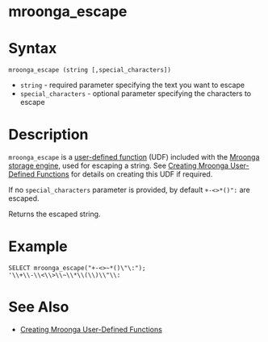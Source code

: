 # mroonga_escape

#

# Syntax

```
mroonga_escape (string [,special_characters])
```

* `string` - required parameter specifying the text you want to escape
* `special_characters` - optional parameter specifying the characters to escape

#

# Description

`mroonga_escape` is a [user-defined function](../../../../server-usage/programming-customizing-mariadb/user-defined-functions/user-defined-functions-calling-sequences.md) (UDF) included with the [Mroonga storage engine](../mroonga-status-variables.md), used for escaping a string. See [Creating Mroonga User-Defined Functions](creating-mroonga-user-defined-functions.md) for details on creating this UDF if required.

If no `special_characters` parameter is provided, by default `+-<>*()":` are escaped.

Returns the escaped string.

#

# Example

```
SELECT mroonga_escape("+-<>~*()\"\:");
'\\+\\-\\<\\>\\~\\*\\(\\)\\"\\:
```

#

# See Also

* [Creating Mroonga User-Defined Functions](creating-mroonga-user-defined-functions.md)